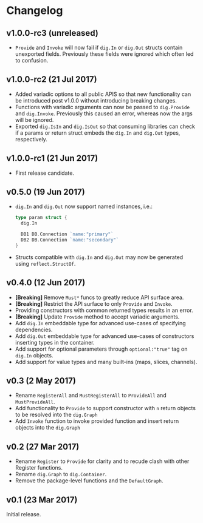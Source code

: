 # Changelog

## v1.0.0-rc3 (unreleased)

- `Provide` and `Invoke` will now fail if `dig.In` or `dig.Out` structs
  contain unexported fields. Previously these fields were ignored which often
  led to confusion.

## v1.0.0-rc2 (21 Jul 2017)

- Added variadic options to all public APIS so that new functionality can be
  introduced post v1.0.0 without introducing breaking changes.
- Functions with variadic arguments can now be passed to `dig.Provide` and
  `dig.Invoke`. Previously this caused an error, whereas now the args will be ignored.
- Exported `dig.IsIn` and `dig.IsOut` so that consuming libraries can check if
  a params or return struct embeds the `dig.In` and `dig.Out` types, respectively.

## v1.0.0-rc1 (21 Jun 2017)

- First release candidate.

## v0.5.0 (19 Jun 2017)

- `dig.In` and `dig.Out` now support named instances, i.e.:

  ```go
  type param struct {
    dig.In

    DB1 DB.Connection `name:"primary"`
    DB2 DB.Connection `name:"secondary"`
  }
  ```

- Structs compatible with `dig.In` and `dig.Out` may now be generated using
  `reflect.StructOf`.

## v0.4.0 (12 Jun 2017)

- **[Breaking]** Remove `Must*` funcs to greatly reduce API surface area.
- **[Breaking]** Restrict the API surface to only `Provide` and `Invoke`.
- Providing constructors with common returned types results in an error.
- **[Breaking]** Update `Provide` method to accept variadic arguments.
- Add `dig.In` embeddable type for advanced use-cases of specifying dependencies.
- Add `dig.Out` embeddable type for advanced use-cases of constructors
  inserting types in the container.
- Add support for optional parameters through `optional:"true"` tag on `dig.In` objects.
- Add support for value types and many built-ins (maps, slices, channels).

## v0.3 (2 May 2017)

- Rename `RegisterAll` and `MustRegisterAll` to `ProvideAll` and
  `MustProvideAll`.
- Add functionality to `Provide` to support constructor with `n` return
  objects to be resolved into the `dig.Graph`
- Add `Invoke` function to invoke provided function and insert return
  objects into the `dig.Graph`

## v0.2 (27 Mar 2017)

- Rename `Register` to `Provide` for clarity and to recude clash with other
  Register functions.
- Rename `dig.Graph` to `dig.Container`.
- Remove the package-level functions and the `DefaultGraph`.

## v0.1 (23 Mar 2017)

Initial release.
